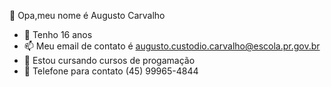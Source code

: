🔭 Opa,meu nome é Augusto Carvalho
- 🌱 Tenho 16 anos
- 📫 Meu email de contato é augusto.custodio.carvalho@escola.pr.gov.br
- 🤔 Estou cursando cursos de progamação 
- 💬 Telefone para contato (45) 99965-4844
